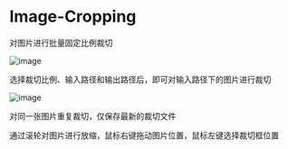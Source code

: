 # Image-Cropping
对图片进行批量固定比例裁切

![image](https://github.com/user-attachments/assets/1689ca22-710a-419e-967c-251f9c43f985)

选择裁切比例、输入路径和输出路径后，即可对输入路径下的图片进行裁切

![image](https://github.com/user-attachments/assets/d9f83265-e6c3-48f6-ad26-475084a57df0)

对同一张图片重复裁切，仅保存最新的裁切文件

通过滚轮对图片进行放缩，鼠标右键拖动图片位置，鼠标左键选择裁切框位置
